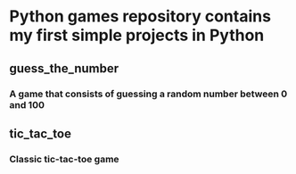 # Python games repository contains my first simple projects in Python
## guess_the_number
### A game that consists of guessing a random number between 0 and 100
## tic_tac_toe
### Classic tic-tac-toe game